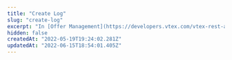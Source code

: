 ```yaml
---
title: "Create Log"
slug: "create-log"
excerpt: "In [Offer Management](https://developers.vtex.com/vtex-rest-api/docs/sent-offers-integration-guide-connectors), logs are the granular details of actions that happen within an [interaction](https://developers.vtex.com/vtex-rest-api/reference/open-interaction), and they are organized in a timeline. All of the micro-steps of an interaction are represented through logs; they are how interactions become visible in Offer Management UI. \n\nThis endpoint adds logs that take place within an interaction, which can be done after [creating an interaction](https://developers.vtex.com/vtex-rest-api/reference/open-interaction) so that there will be an `interactionId`. \n\n`Errors`: When Offer Management, or the connectors, find an error that prevents sending or updating an offer to a channel, they should open a type failure log, and fill in its details through the `errors` attribute. The information provided should enable sellers to identify and fix errors on their offers. \n\nThe connectors should go through every possible validation, identify all errors, and only after that create the failure log, with the information in a single request."
hidden: false
createdAt: "2022-05-19T19:24:02.281Z"
updatedAt: "2022-06-15T18:54:01.405Z"
---
```

